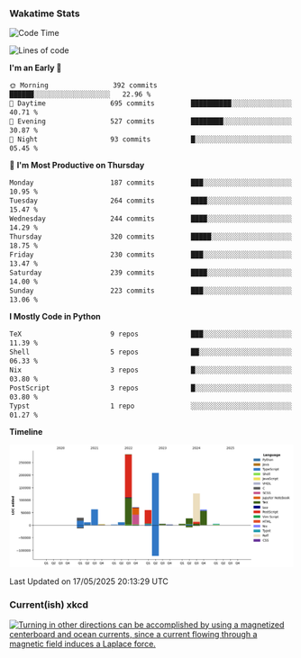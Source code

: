### Wakatime Stats
<!--START_SECTION:waka-->
![Code Time](http://img.shields.io/badge/Code%20Time-3%2C230%20hrs%202%20mins-blue)

![Lines of code](https://img.shields.io/badge/From%20Hello%20World%20I%27ve%20Written-975.5%20thousand%20lines%20of%20code-blue)

**I'm an Early 🐤** 

```text
🌞 Morning                392 commits         ██████░░░░░░░░░░░░░░░░░░░   22.96 % 
🌆 Daytime                695 commits         ██████████░░░░░░░░░░░░░░░   40.71 % 
🌃 Evening                527 commits         ████████░░░░░░░░░░░░░░░░░   30.87 % 
🌙 Night                  93 commits          █░░░░░░░░░░░░░░░░░░░░░░░░   05.45 % 
```
📅 **I'm Most Productive on Thursday** 

```text
Monday                   187 commits         ███░░░░░░░░░░░░░░░░░░░░░░   10.95 % 
Tuesday                  264 commits         ████░░░░░░░░░░░░░░░░░░░░░   15.47 % 
Wednesday                244 commits         ████░░░░░░░░░░░░░░░░░░░░░   14.29 % 
Thursday                 320 commits         █████░░░░░░░░░░░░░░░░░░░░   18.75 % 
Friday                   230 commits         ███░░░░░░░░░░░░░░░░░░░░░░   13.47 % 
Saturday                 239 commits         ████░░░░░░░░░░░░░░░░░░░░░   14.00 % 
Sunday                   223 commits         ███░░░░░░░░░░░░░░░░░░░░░░   13.06 % 
```


**I Mostly Code in Python** 

```text
TeX                      9 repos             ███░░░░░░░░░░░░░░░░░░░░░░   11.39 % 
Shell                    5 repos             ██░░░░░░░░░░░░░░░░░░░░░░░   06.33 % 
Nix                      3 repos             █░░░░░░░░░░░░░░░░░░░░░░░░   03.80 % 
PostScript               3 repos             █░░░░░░░░░░░░░░░░░░░░░░░░   03.80 % 
Typst                    1 repo              ░░░░░░░░░░░░░░░░░░░░░░░░░   01.27 % 
```



**Timeline**

![Lines of Code chart](https://raw.githubusercontent.com/joshuajeschek/joshuajeschek/main/assets/bar_graph.png)


 Last Updated on 17/05/2025 20:13:29 UTC
<!--END_SECTION:waka-->

### Current(ish) xkcd
<a id="xkcd-a" title="Turning in other directions can be accomplished by using a magnetized centerboard and ocean currents, since a current flowing through a magnetic field induces a Laplace force." href="https://www.xkcd.com" target="_blank">
        <img align="center" id="xkcd-img" src="https://imgs.xkcd.com/comics/sail_physics.png" alt="Turning in other directions can be accomplished by using a magnetized centerboard and ocean currents, since a current flowing through a magnetic field induces a Laplace force." height=300 />
</a>
